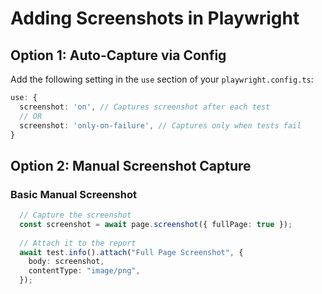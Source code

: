 # Adding Screenshots in Playwright

## Option 1: Auto-Capture via Config

Add the following setting in the `use` section of your `playwright.config.ts`:

```ts
use: {
  screenshot: 'on', // Captures screenshot after each test
  // OR
  screenshot: 'only-on-failure', // Captures only when tests fail
}
```

## Option 2: Manual Screenshot Capture

### Basic Manual Screenshot

```ts  
  // Capture the screenshot
  const screenshot = await page.screenshot({ fullPage: true });
  
  // Attach it to the report
  await test.info().attach("Full Page Screenshot", {
    body: screenshot,
    contentType: "image/png",
  });

```
